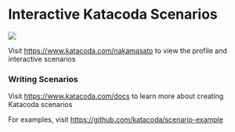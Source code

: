 # Interactive Katacoda Scenarios

[![](http://shields.katacoda.com/katacoda/nakamasato/count.svg)](https://www.katacoda.com/nakamasato "Get your profile on Katacoda.com")

Visit https://www.katacoda.com/nakamasato to view the profile and interactive scenarios

### Writing Scenarios
Visit https://www.katacoda.com/docs to learn more about creating Katacoda scenarios

For examples, visit https://github.com/katacoda/scenario-example
